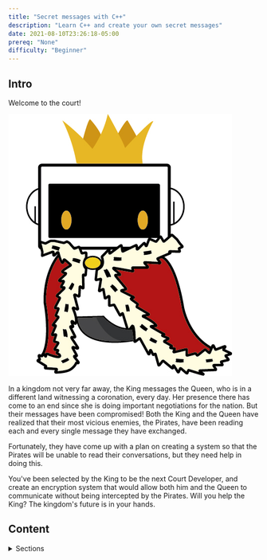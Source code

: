 ```yaml
--- 
title: "Secret messages with C++"
description: "Learn C++ and create your own secret messages"
date: 2021-08-10T23:26:18-05:00
prereq: "None"
difficulty: "Beginner"
---
```


## Intro

Welcome to the court! 

![Image of the King of Nuevo Foundation](media/Rey_nuvi1.jpg)

In a kingdom not very far away, the King messages the Queen, who is in a different land witnessing a coronation, every day. Her presence there has come to an end since she is doing important negotiations for the nation. But their messages have been compromised! Both the King and the Queen have realized that their most vicious enemies, the Pirates, have been reading each and every single message they have exchanged.

Fortunately, they have come up with a plan on creating a system so that the Pirates will be unable to read their conversations, but they need help in doing this.

You've been selected by the King to be the next Court Developer, and create an encryption system that would allow both him and the Queen to communicate without being intercepted by the Pirates. Will you help the King? The kingdom's future is in your hands.

## Content
<details>
<summary>Sections</summary>
{{% children %}}
</details>
